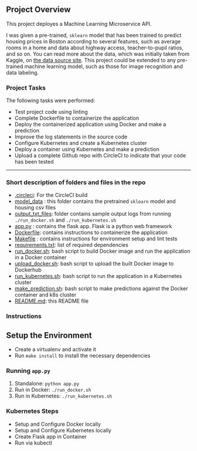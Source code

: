 ## Project Overview

This project deployes a Machine Learning Microservice API. 

I was given a pre-trained, `sklearn` model that has been trained to predict housing prices in Boston according to several features, such as average rooms in a home and data about highway access, teacher-to-pupil ratios, and so on. You can read more about the data, which was initially taken from Kaggle, on [the data source site](https://www.kaggle.com/c/boston-housing). This project could be extended to any pre-trained machine learning model, such as those for image recognition and data labeling.

### Project Tasks

The following tasks were performed:
* Test project code using linting
* Complete Dockerfile to containerize the application
* Deploy the containerized application using Docker and make a prediction
* Improve the log statements in the source code
* Configure Kubernetes and create a Kubernetes cluster
* Deploy a container using Kubernetes and make a prediction
* Upload a complete Github repo with CircleCI to indicate that your code has been tested


---
### Short description of folders and files in the repo

* [.circleci](/Project_4_Operationalize_ML_API/.circleci): For the CircleCI build
* [model_data](/Project_4_Operationalize_ML_API/model_data) : this folder contains the pretrained `sklearn` model and housing csv files
* [output_txt_files](/Project_4_Operationalize_ML_API/output_txt_files): folder contains sample output logs from running `./run_docker.sh` and `./run_kubernetes.sh`
* [app.py](/Project_4_Operationalize_ML_API/app.py) : contains the flask app. Flask is a python web framework
* [Dockerfile](/Project_4_Operationalize_ML_API/app.py): contains instructions to containerize the application
* [Makefile](/Project_4_Operationalize_ML_API/Makefile) : contains instructions for environment setup and lint tests
* [requirements.txt](/Project_4_Operationalize_ML_API/requirements.txt): list of required dependencies
* [run_docker.sh](/Project_4_Operationalize_ML_API/run_docker.sh): bash script to build Docker image and run the application in a Docker container
* [upload_docker.sh](/Project_4_Operationalize_ML_API/upload_docker.sh): bash script to upload the built Docker image to Dockerhub
* [run_kubernetes.sh](/Project_4_Operationalize_ML_API/run_kubernetes.sh): bash script to run the application in a Kubernetes cluster
* [make_prediction.sh](/Project_4_Operationalize_ML_API/make_prediction.sh): bash script to make predictions against the Docker container and k8s cluster
* [README.md](/Project_4_Operationalize_ML_API/README.md): this README file

### Instructions
## Setup the Environment

* Create a virtualenv and activate it
* Run `make install` to install the necessary dependencies

### Running `app.py`

1. Standalone:  `python app.py`
2. Run in Docker:  `./run_docker.sh`
3. Run in Kubernetes:  `./run_kubernetes.sh`

### Kubernetes Steps

* Setup and Configure Docker locally
* Setup and Configure Kubernetes locally
* Create Flask app in Container
* Run via kubectl